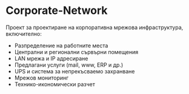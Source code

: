 # Corporate-Network
Проект за проектиране на корпоративна мрежова инфраструктура, включително:
- Разпределение на работните места
- Централни и регионални сървърни помещения
- LAN мрежа и IP адресиране
- Предлагани услуги (mail, www, ERP и др.)
- UPS и система за непрекъсваемо захранване
- Мрежов мониторинг
- Технико-икономически разчет

